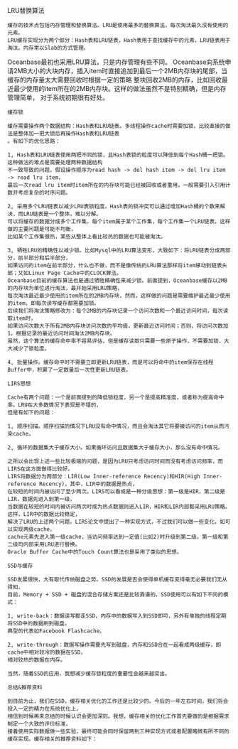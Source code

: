  LRU替换算法

    缓存的技术点包括内存管理和替换算法。LRU是使用最多的替换算法，每次淘汰最久没有使用的元素。
    LRU缓存实现分为两个部分：Hash表和LRU链表，Hash表用于查找缓存中的元素，LRU链表用于淘汰。内存常以Slab的方式管理。
    
Oceanbase最初也采用LRU算法，只是内存管理有些不同。
Oceanbase向系统申请2MB大小的大块内存，插入item时直接追加到最后一个2MB内存块的尾部，当缓存的内存量太大需要回收时根据一定的策略
整块回收2MB的内存，比如回收最近最少使用的item所在的2MB内存块。这样的做法虽然不是特别精确，但是内存管理简单，
对于系统初期很有好处。

    缓存锁

    缓存需要操作两个数据结构：Hash表和LRU链表。多线程操作cache时需要加锁，比较直接的做法是整体加一把大锁后再操作Hash表和LRU链表
    。有如下的优化思路：

    1, Hash表和LRU链表使用两把不同的锁，且Hash表锁的粒度可以降低到每个Hash桶一把锁。这种做法的难点是需要处理两种数据结构
    不一致导致的问题，假设操作顺序为read hash -> del hash item -> del lru item -> read lru item，
    最后一次read lru item时item所在的内存块可能已经被回收或者重用，一般需要引入引用计数并考虑复杂的时序问题。

    2, 采用多个LRU链表以减少LRU表锁粒度。Hash表的锁冲突可以通过增加Hash桶的个数来解决，而LRU链表是一个整体，难以分解。
    可以将缓存的数据分成多个工作集，每个item属于某个工作集，每个工作集一个LRU链表。这样做的主要问题是可能不均衡，
    比如某个工作集很热，某些从整体上看比较热的数据也可能被淘汰。

    3, 牺牲LRU的精确性以减少锁。比如Mysql中的LRU算法变形，大致如下：将LRU链表分成两部分，前半部分和后半部分，
    如果访问的item在前半部分，什么也不做，而不是像传统的LRU算法那样将item移动到链表头部；又如Linux Page Cache中的CLOCK算法。
    Oceanbase目前的缓存算法也是通过牺牲精确性来减少锁。前面提到，Oceanbase缓存以2MB的内存块为单位进行淘汰，最开始采用LRU策略，
    每次淘汰最近最少使用的item所在的2MB内存块，然而，这样做的问题是需要维护最近最少使用的item，即每次读写缓存都需要加锁。
    后续我们将淘汰策略修改为：每个2MB的内存块记录一个访问次数和一个最近访问时间，每次读取item时，
    如果访问次数大于所有2MB内存块访问次数的平均值，更新最近访问时间；否则，将访问次数加1。根据记录的最近访问时间淘汰2MB内存块。
    虽然，这个算法的缓存命中率不容易评估，但是缓存读取只需要一些原子操作，不需要加锁，大大减少了锁粒度。

    4, 批量操作。缓存命中时不需要立即更新LRU链表，而是可以将命中的item保存在线程Buffer中，积累了一定数量后一次性更新LRU链表。

    LIRS思想

    Cache有两个问题：一个是前面提到的降低锁粒度，另一个是提高精准度，或者称为提高命中率。LRU在大多数情况下表现是不错的，
    但是有如下的问题：

    1, 顺序扫描。顺序扫描的情况下LRU没有命中情况，而且会淘汰其它将要被访问的item从而污染cache。

    2, 循环的数据集大于缓存大小。如果循环访问且数据集大于缓存大小，那么没有命中情况。

    之所以会出现上述一些比较极端的问题，是因为LRU只考虑访问时间而没有考虑访问频率，而LIRS在这方面做得比较好。
    LIRS将数据分为两部分：LIR(Low Inner-reference Recency)和HIR(High Inner-reference Recency)，其中，LIR中的数据是热点，
    在较短的时间内被访问了至少两次。LIRS可以看成是一种分级思想：第一级是HIR，第二级是LIR，数据先进入到第一级，
    当数据在较短的时间内被访问两次时成为热点数据则进入LIR，HIR和LIR内部都采用LRU策略。这样，LIR中的数据比较稳定，
    解决了LRU的上述两个问题。LIRS论文中提出了一种实现方式，不过我们可以做一些变化，如可以实现两级cache，
    cache元素先进入第一级cache，当访问频率达到一定值(比如2)时升级到第二级，第一级和第二级均内部采用LRU进行替换。
    Oracle Buffer Cache中的Touch Count算法也是采用了类似的思想。

    SSD与缓存

    SSD发展很快，大有取代传统磁盘之势。SSD的发展是否会使得单机缓存变得毫无必要我们无从得知，
    目前，Memory + SSD + 磁盘的混合存储方案还是比较靠谱的。SSD使用可以有如下不同的模式：

    1, write-back：数据读写都走SSD，内存中的数据写入到SSD即可，另外有单独的线程定期将SSD中的数据刷到磁盘。
    典型的代表如Facebook Flashcache。

    2, write-through：数据写操作需要先写到磁盘，内存和SSD合在一起看成两级缓存，即cache中相对较冷的数据在SSD，
    相对较热的数据在内存。

    当然，随着SSD的应用，我想减少缓存锁粒度的重要性会越来越突出。

    总结&推荐资料

    到目前为止，我们在SSD，缓存相关优化的工作还是比较少的。今后的一年左右时间，我们将会投入一定的精力在系统优化上，
    相信到时候再来总结的时候认识会更加深刻。我想，缓存相关的优化工作首先要做的是根据需求制定一个大致的评价标准，
    接着使用实际数据做一些实验，最终可能会同时保留两到三种实现方式或者配置略微有所不同的缓存实现。缓存相关的推荐资料如下：
